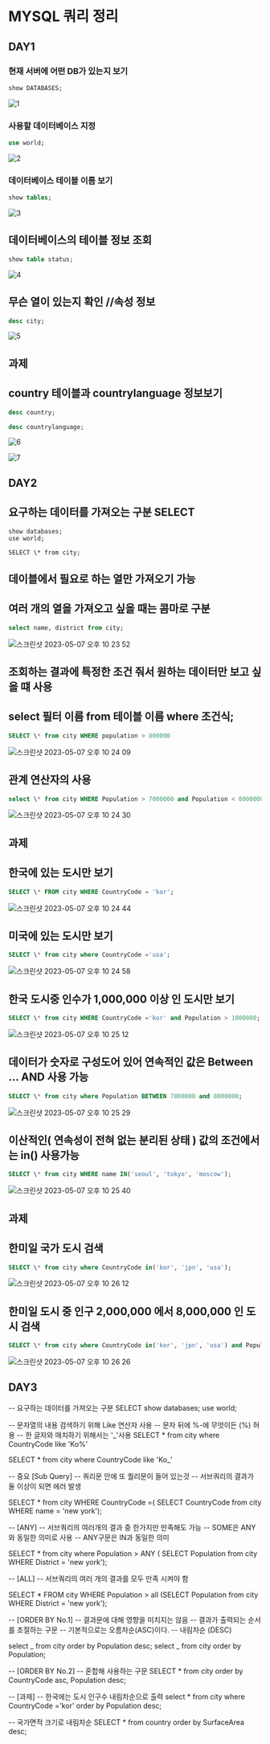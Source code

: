 # MYSQL 쿼리 정리

## DAY1

### 현재 서버에 어떤 DB가 있는지 보기

```sql
show DATABASES;
```

![1](https://user-images.githubusercontent.com/60457431/236145038-1384b185-d531-4654-b2bc-e25dc7060c91.png)

### 사용할 데이터베이스 지정

```sql
use world;
```

![2](https://user-images.githubusercontent.com/60457431/236145263-f4e79613-5915-404f-8fd7-eb5e2258a17b.png)

### 데이터베이스 테이블 이름 보기

```sql
show tables;
```

![3](https://user-images.githubusercontent.com/60457431/236145424-7a1bcaea-d920-4beb-95cf-3a8075d3abc0.png)

## 데이터베이스의 테이블 정보 조회

```sql
show table status;
```

![4](https://user-images.githubusercontent.com/60457431/236145582-e8425602-57ac-4e11-83c6-142850912557.png)

## 무슨 열이 있는지 확인 //속성 정보

```sql
desc city;
```

![5](https://user-images.githubusercontent.com/60457431/236145865-d2b0c8ae-d29e-4241-a7e7-9ff7b80d9434.png)

## 과제

## country 테이블과 countrylanguage 정보보기

```sql
desc country;

desc countrylanguage;
```

![6](https://user-images.githubusercontent.com/60457431/236145940-08350aa5-19d2-4203-b039-1ef0ad518244.png)

![7](https://user-images.githubusercontent.com/60457431/236145970-7d1329e2-f81a-4621-b04b-530c75cafaf7.png)

## DAY2

## 요구하는 데이터를 가져오는 구분 SELECT

```
show databases;
use world;

SELECT \* from city;
```

## 데이블에서 필요로 하는 열만 가져오기 가능

## 여러 개의 열을 가져오고 싶을 때는 콤마로 구분

```sql
select name, district from city;
```

![스크린샷 2023-05-07 오후 10 23 52](https://user-images.githubusercontent.com/60457431/236680435-1fab7342-e02c-433a-9199-4be560e774a3.png)

## 조회하는 결과에 특정한 조건 줘서 원하는 데이터만 보고 싶을 떄 사용

## select 필터 이름 from 테이블 이름 where 조건식;

```sql
SELECT \* from city WHERE population > 800000
```

![스크린샷 2023-05-07 오후 10 24 09](https://user-images.githubusercontent.com/60457431/236680544-65e08a20-24aa-412e-bfb1-bc255195c7ff.png)

## 관계 연산자의 사용

```sql
select \* from city WHERE Population > 7000000 and Population < 8000000;
```

![스크린샷 2023-05-07 오후 10 24 30](https://user-images.githubusercontent.com/60457431/236680559-c2bfe7ae-acd1-4493-a155-6552287dc489.png)

## 과제

## 한국에 있는 도시만 보기

```sql
SELECT \* FROM city WHERE CountryCode = 'kor';
```

![스크린샷 2023-05-07 오후 10 24 44](https://user-images.githubusercontent.com/60457431/236680598-708f8dac-c860-447f-834b-2c09a1bea17e.png)

## 미국에 있는 도시만 보기

```sql
SELECT \* from city where CountryCode ='usa';
```

![스크린샷 2023-05-07 오후 10 24 58](https://user-images.githubusercontent.com/60457431/236680636-bd9e11a0-c435-45cd-a1a4-5c0a492e414b.png)

## 한국 도시중 인수가 1,000,000 이상 인 도시만 보기

```sql
SELECT \* from city WHERE CountryCode ='kor' and Population > 1000000;
```

![스크린샷 2023-05-07 오후 10 25 12](https://user-images.githubusercontent.com/60457431/236680659-36f33def-2446-4d8f-9543-8495ad0c5d55.png)

## 데이터가 숫자로 구성도어 있어 연속적인 값은 Between ... AND 사용 가능

```sql
SELECT \* from city where Population BETWEEN 7000000 and 8000000;
```

![스크린샷 2023-05-07 오후 10 25 29](https://user-images.githubusercontent.com/60457431/236680701-df716895-6679-4e49-abdf-ebe78062c822.png)

## 이산적인( 연속성이 전혀 없는 분리된 상태 ) 값의 조건에서는 in() 사용가능

```sql
SELECT \* from city WHERE name IN('seoul', 'tokyo', 'moscow');
```

![스크린샷 2023-05-07 오후 10 25 40](https://user-images.githubusercontent.com/60457431/236680728-d07b44bf-5c6a-44d7-86a2-f22287ab0c61.png)

## 과제

## 한미일 국가 도시 검색

```sql
SELECT \* from city where CountryCode in('kor', 'jpn', 'usa');
```

![스크린샷 2023-05-07 오후 10 26 12](https://user-images.githubusercontent.com/60457431/236680744-0cd3e076-abf5-4040-b547-a92e9e5431a8.png)

## 한미일 도시 중 인구 2,000,000 에서 8,000,000 인 도시 검색

```sql
SELECT \* from city where CountryCode in('kor', 'jpn', 'usa') and Population BETWEEN 2000000 and 8000000;
```

![스크린샷 2023-05-07 오후 10 26 26](https://user-images.githubusercontent.com/60457431/236680764-7b3c69da-a430-4afd-99a0-d0393605f5bb.png)

## DAY3

-- 요구하는 데이터를 가져오는 구분 SELECT
show databases;
use world;

-- 문자열의 내용 검색하기 위해 Like 연산자 사용
-- 문자 뒤에 %-에 무엇이든 (%) 허용
-- 한 글자와 매치하기 위해서는 '\_'사용
SELECT \* from city where CountryCode like 'Ko%'

SELECT \* from city where CountryCode like 'Ko\_'

-- 중요 [Sub Query]
-- 쿼리문 안에 또 퀄리문이 들어 있는것
-- 서브쿼리의 결과가 둘 이상이 되면 에러 발생

SELECT \* from city WHERE CountryCode =( SELECT CountryCode from city WHERE name = 'new york');

-- [ANY]
-- 서브쿼리의 여러개의 결과 중 한가지만 만족해도 가능
-- SOME은 ANY와 동일한 의미로 사용
-- ANY구문은 IN과 동일한 의미

SELECT \* from city where Population > ANY ( SELECT Population from city WHERE District = 'new york');

-- [ALL]
-- 서브쿼리의 여러 개의 결과를 모두 만족 시켜야 함

SELECT \* FROM city WHERE Population > all (SELECT Population from city WHERE District = 'new york');

-- [ORDER BY No.1]
-- 결과문에 대해 영향을 미치지는 않음
-- 결과가 출력되는 순서를 조절하는 구문
-- 기본적으로는 오름차순(ASC)이다.
-- 내림차순 (DESC)

select _ from city order by Population desc;
select _ from city order by Population;

-- [ORDER BY No.2]
-- 혼합해 사용하는 구문
SELECT \* from city order by CountryCode asc, Population desc;

-- [과제]
-- 한국에는 도시 인구수 내림차순으로 출력
select \* from city where CountryCode ='kor' order by Population desc;

-- 국가면적 크기로 내림차순
SELECT \* from country order by SurfaceArea desc;

